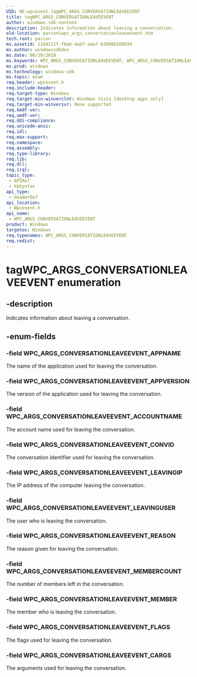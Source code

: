 ```yaml
---
UID: NE:wpcevent.tagWPC_ARGS_CONVERSATIONLEAVEEVENT
title: tagWPC_ARGS_CONVERSATIONLEAVEEVENT
author: windows-sdk-content
description: Indicates information about leaving a conversation.
old-location: parcon\wpc_args_conversationleaveevent.htm
tech.root: parcon
ms.assetid: 1104211f-f0a6-4ab7-ada7-b3998650093d
ms.author: windowssdkdev
ms.date: 08/29/2018
ms.keywords: WPC_ARGS_CONVERSATIONLEAVEEVENT, WPC_ARGS_CONVERSATIONLEAVEEVENT enumeration, WPC_ARGS_CONVERSATIONLEAVEEVENT_ACCOUNTNAME, WPC_ARGS_CONVERSATIONLEAVEEVENT_APPNAME, WPC_ARGS_CONVERSATIONLEAVEEVENT_APPVERSION, WPC_ARGS_CONVERSATIONLEAVEEVENT_CARGS, WPC_ARGS_CONVERSATIONLEAVEEVENT_CONVID, WPC_ARGS_CONVERSATIONLEAVEEVENT_FLAGS, WPC_ARGS_CONVERSATIONLEAVEEVENT_LEAVINGIP, WPC_ARGS_CONVERSATIONLEAVEEVENT_LEAVINGUSER, WPC_ARGS_CONVERSATIONLEAVEEVENT_MEMBER, WPC_ARGS_CONVERSATIONLEAVEEVENT_MEMBERCOUNT, WPC_ARGS_CONVERSATIONLEAVEEVENT_REASON, parcon.wpc_args_conversationleaveevent, tagWPC_ARGS_CONVERSATIONLEAVEEVENT, wpcevent/WPC_ARGS_CONVERSATIONLEAVEEVENT, wpcevent/WPC_ARGS_CONVERSATIONLEAVEEVENT_ACCOUNTNAME, wpcevent/WPC_ARGS_CONVERSATIONLEAVEEVENT_APPNAME, wpcevent/WPC_ARGS_CONVERSATIONLEAVEEVENT_APPVERSION, wpcevent/WPC_ARGS_CONVERSATIONLEAVEEVENT_CARGS, wpcevent/WPC_ARGS_CONVERSATIONLEAVEEVENT_CONVID, wpcevent/WPC_ARGS_CONVERSATIONLEAVEEVENT_FLAGS, wpcevent/WPC_ARGS_CONVERSATIONLEAVEEVENT_LEAVINGIP, wpcevent/WPC_ARGS_CONVERSATIONLEAVEEVENT_LEAVINGUSER, wpcevent/WPC_ARGS_CONVERSATIONLEAVEEVENT_MEMBER, wpcevent/WPC_ARGS_CONVERSATIONLEAVEEVENT_MEMBERCOUNT, wpcevent/WPC_ARGS_CONVERSATIONLEAVEEVENT_REASON
ms.prod: windows
ms.technology: windows-sdk
ms.topic: enum
req.header: wpcevent.h
req.include-header: 
req.target-type: Windows
req.target-min-winverclnt: Windows Vista [desktop apps only]
req.target-min-winversvr: None supported
req.kmdf-ver: 
req.umdf-ver: 
req.ddi-compliance: 
req.unicode-ansi: 
req.idl: 
req.max-support: 
req.namespace: 
req.assembly: 
req.type-library: 
req.lib: 
req.dll: 
req.irql: 
topic_type:
 - APIRef
 - kbSyntax
api_type:
 - HeaderDef
api_location:
 - Wpcevent.h
api_name:
 - WPC_ARGS_CONVERSATIONLEAVEEVENT
product: Windows
targetos: Windows
req.typenames: WPC_ARGS_CONVERSATIONLEAVEEVENT
req.redist: 
---
```


# tagWPC_ARGS_CONVERSATIONLEAVEEVENT enumeration


## -description


Indicates  information about leaving a conversation.


## -enum-fields




### -field WPC_ARGS_CONVERSATIONLEAVEEVENT_APPNAME

The name of the application used for leaving the conversation.


### -field WPC_ARGS_CONVERSATIONLEAVEEVENT_APPVERSION

The version of the application used for leaving the conversation.


### -field WPC_ARGS_CONVERSATIONLEAVEEVENT_ACCOUNTNAME

The account name used for leaving the conversation.


### -field WPC_ARGS_CONVERSATIONLEAVEEVENT_CONVID

The conversation identifier used for leaving the conversation.


### -field WPC_ARGS_CONVERSATIONLEAVEEVENT_LEAVINGIP

The IP address of the computer leaving the conversation.


### -field WPC_ARGS_CONVERSATIONLEAVEEVENT_LEAVINGUSER

The user who is leaving the conversation.


### -field WPC_ARGS_CONVERSATIONLEAVEEVENT_REASON

The reason given for leaving the conversation.


### -field WPC_ARGS_CONVERSATIONLEAVEEVENT_MEMBERCOUNT

The number of members left in the conversation.


### -field WPC_ARGS_CONVERSATIONLEAVEEVENT_MEMBER

The member who is leaving the conversation.


### -field WPC_ARGS_CONVERSATIONLEAVEEVENT_FLAGS

The flags used for leaving the conversation.


### -field WPC_ARGS_CONVERSATIONLEAVEEVENT_CARGS

The arguments used for leaving the conversation.

